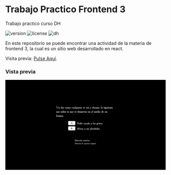# Trabajo Practico Frontend 3

Trabajo practico curso DH 

![version](https://img.shields.io/badge/Version-1.0.0-orange)
![license](https://img.shields.io/badge/license-MIT-green)
![dh](https://img.shields.io/badge/Frontend-III-blue)

En este repositorio se puede encontrar una actividad de la materia de frontend 3, la cual es un sitio web desarrollado en react.

Visita previa: [Pulse Aquí](https://paivae.github.io/DH-Front3-Elige_tu_propia_aventura/ "Visitar la web").

### Vista previa
![preview](https://raw.githubusercontent.com/paivae/DH-Front3-Elige_tu_propia_aventura/master/docs/screen.png)

